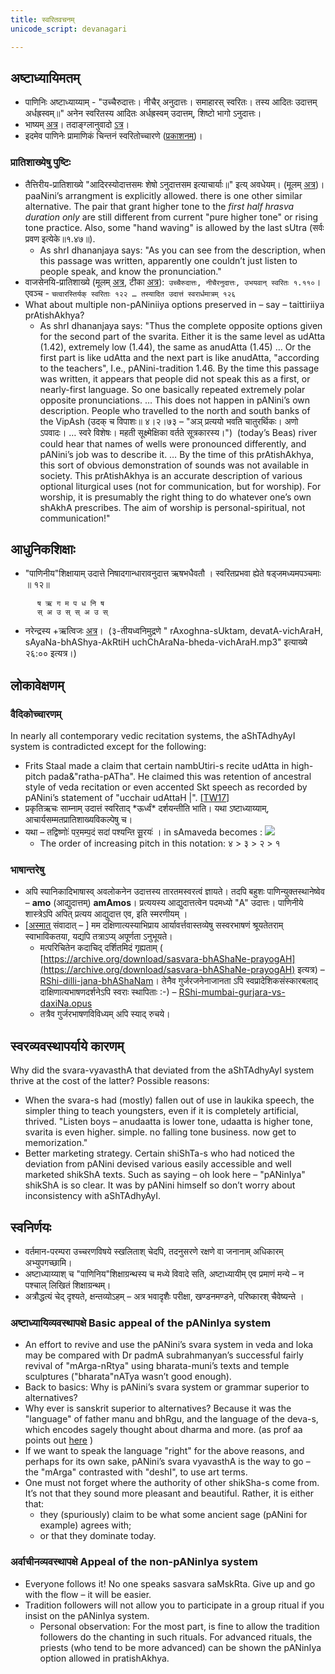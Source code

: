 ```yaml
---
title: स्वरितवचनम्
unicode_script: devanagari

---
```


## अष्टाध्यायिमतम्
- पाणिनिः अष्टाध्याय्याम् \- "उच्चैरुदात्तः। नीचैर् अनुदात्तः। समाहारस् स्वरितः। तस्य आदितः उदात्तम् अर्धह्रस्वम्॥" अनेन स्वरितस्य आदितः अर्धह्रस्वम् उदात्तम्, शिष्टो भागो ऽनुदात्तः।
- भाष्यम् [अत्र](https://archive.org/stream/Vyakarana/Mahabhashya_II#page/n31/mode/2up)। तदाङ्ग्लानुवादो [ऽत्र](https://archive.org/stream/LecturesOnPatanjalisVyakaranaMahabhashya4/LecturesOnPatanjalisMahabhashya4#page/n63/mode/2up)।
- इदमेव पाणिनेः प्रामाणिकं चिन्तनं स्वरितोच्चारणे ([प्रकाशनम्](https://kashcidvipashcit.wordpress.com/2015/04/12/%E0%A4%B8%E0%A5%8D%E0%A4%B5%E0%A4%B0%E0%A4%BF%E0%A4%A4%E0%A5%8B%E0%A4%9A%E0%A5%8D%E0%A4%9A%E0%A4%BE%E0%A4%B0%E0%A4%A3%E0%A5%87-%E0%A4%BD%E0%A4%B7%E0%A5%8D%E0%A4%9F%E0%A4%BE%E0%A4%A7%E0%A5%8D%E0%A4%AF/))।

### प्रातिशाख्येषु पुष्टिः
- तैत्तिरीय-प्रातिशाख्ये "आदिरस्योदात्तसमः शेषो ऽनुदात्तसम इत्याचार्याः॥" इत्य् अवधेयम्। (मूलम् [अत्र](http://bangla.name/citi/taittiriya/tait_dev.htm))। paaNini’s arrangment is explicitly allowed. there is one other similar alternative. The pair that grant higher tone to the *first half hrasva duration only* are still different from current "pure higher tone" or rising tone practice. Also, some "hand waving" is allowed by the last sUtra (सर्वः प्रवण इत्येके॥१.४७॥).
  - As shrI dhananjaya says: "As you can see from the description, when this passage was written, apparently one couldn’t just listen to people speak, and know the pronunciation."
- वाजसेनयि-प्रातिशाख्ये (मूलम् [अत्र](http://peterffreund.com/Vedic_Literature/shukl_yajur_veda_pratishakhya.htm), टीका [अत्र](https://archive.org/details/in.ernet.dli.2015.513471)):` उच्चैरुदात्तः, नीचैरनुदात्तः, उभयवान् स्वरितः १.११०`। एवञ्च - `चत्वारस्तिर्यक् स्वरिताः १२२ … तस्यादित उदात्तं स्वरार्धमात्रम् १२६`
- What about multiple non-pANiniiya options preserved in – say – taittiriiya prAtishAkhya?
    - As shrI dhananjaya says: "Thus the complete opposite options given for the second part of the svarita. Either it is the same level as udAtta (1.42), extremely low (1.44), the same as anudAtta (1.45) … Or the first part is like udAtta and the next part is like anudAtta, "according to the teachers", I.e., pANini-tradition 1.46. By the time this passage was written, it appears that people did not speak this as a first, or nearly-first language. So one basically repeated extremely polar opposite pronunciations. … This does not happen in pANini’s own description. People who travelled to the north and south banks of the VipAsh (उदक् च विपाशः॥ ४।२।७३ – "अञ् प्रत्ययो भवति चातुरर्थिकः। अणो ऽपवादः। … स्वरे विशेषः। महती सूक्ष्मेक्षिका वर्तते सूत्रकारस्य।")  (today’s Beas) river could hear that names of wells were pronounced differently, and pANini’s job was to describe it. … By the time of this prAtishAkhya, this sort of obvious demonstration of sounds was not available in society. This prAtishAkhya is an accurate description of various optional liturgical uses (not for communication, but for worship). For worship, it is presumably the right thing to do whatever one’s own shAkhA prescribes. The aim of worship is personal-spiritual, not communication!"

## आधुनिकशिक्षाः
- "पाणिनीय"शिक्षायाम्  उदात्ते निषादगान्धारावनुदात्त ऋषभधैवतौ । स्वरितप्रभवा ह्येते षड्जमध्यमपञ्चमाः ॥ १२॥ 
```
      ष ऋ ग म प ध नि ष
      स् अ उ स् स् अ उ स् 
```
- नरेन्द्रस्य +ऋत्विजः [अत्र](https://archive.org/details/udakashAnti-vidhi-mantra-bhAShya-parichayaH)।  (३-तीयध्वनिमुद्रणे " rAxoghna-sUktam, devatA-vichAraH, sAyaNa-bhAShya-AkRtiH uchChAraNa-bheda-vichAraH.mp3" इत्याख्ये २६:०० इत्यत्र।)

## लोकावेक्षणम्
### वैदिकोच्चारणम्
In nearly all contemporary vedic recitation systems, the aShTAdhyAyI system is contradicted except for the following:

- Frits Staal made a claim that certain nambUtiri-s recite udAtta in high-pitch pada&"ratha-pATha". He claimed this was retention of ancestral style of veda recitation or even accented Skt speech as recorded by pANini’s statement of "ucchair udAttaH |". \[[TW17](https://twitter.com/blog_supplement/status/818991564290719744)\]
- प्रकृतिऋचः साम्नाम् उदात्तं स्वरिताद् \*ऊर्ध्वं\* दर्शयन्तीति भाति। यथा ऽष्टाध्याय्याम्, आचार्यसम्मतप्रातिशाख्यविकल्पेषु च।
- यथा – तद्विष्णोः॑ पर॒मम्प॒दं सदा॑ पश्यन्ति सू॒रयः॑ । in sAmaveda becomes :
    ![](tad-viShNoH-saama-Rk.png)
    - The order of increasing pitch in this notation:  ४ > ३ > २ > १

### भाषान्तरेषु
- अपि स्पानिकादिभाषास्व् अवलोकनेन उदात्तस्य तारतमस्वरत्वं ज्ञायते। तदपि बहुशः पाणिन्युक्तस्थानेष्वेव – **amo** (आद्युदात्तम्) **amAmos**। प्रत्ययस्य आद्युदात्तत्वेन पदमध्यो "A" उदात्तः। पाणिनीये शास्त्रेऽपि अपित् प्रत्यय आद्युदात्त एव, इति स्मरणीयम् ।
- \[[अस्मात्](https://groups.google.com/forum/#!topic/bvparishat/hCsuyr1TBYA) संवादात् – \] मम दक्षिणात्यस्याभिप्राय आर्यावर्त्तवास्तव्येषु सस्वरभाषणं श्रूयतेतराम् स्वाभाविकतया, यद्यपि तत्राऽप्य् अपूर्णता ऽनुभूयते।
    - मत्परिचितेन कदाचिद् दर्शितमिदं गृह्यताम् ( [https://archive.org/download/sasvara-bhAShaNe-prayogAH](https://archive.org/download/sasvara-bhAShaNe-prayogAH) इत्यत्र) –[RShi-dilli-jana-bhAShaNam](https://archive.org/download/sasvara-bhAShaNe-prayogAH/RShi-dilli-jana-bhAShaNa-darshanam.opus)। तेनैव गुर्जरजनेनाजानता ऽपि स्वप्रादेशिकसंस्कारबलाद् दाक्षिणात्यभाषणदर्शनेऽपि स्वराः स्थापिताः :-) – [RShi-mumbai-gurjara-vs-daxiNa.opus](https://archive.org/download/sasvara-bhAShaNe-prayogAH/RShi-mumbai-gurjara-vs-daxiNa.opus)
    - तत्रैव गुर्जरभाषणविविध्यम् अपि स्याद् रुचये।

## स्वरव्यवस्थापर्याये कारणम्
Why did the svara-vyavasthA that deviated from the aShTAdhyAyI system thrive at the cost of the latter? Possible reasons:
- When the svara-s had (mostly) fallen out of use in laukika speech, the simpler thing to teach youngsters, even if it is completely artificial, thrived. "Listen boys – anudaatta is lower tone, udaatta is higher tone, svarita is even higher. simple. no falling tone business. now get to memorization."
- Better marketing strategy. Certain shiShTa-s who had noticed the deviation from pANini devised various easily accessible and well marketed shikShA texts. Such as saying – oh look here – "pANinIya" shikShA is so clear. It was by pANini himself so don’t worry about inconsistency with aShTAdhyAyI.

## स्वनिर्णयः
- वर्तमान-परम्परा उच्चरणविषये स्खलिताश् चेदपि, तदनुसरणे रक्षणे वा जनानाम् अधिकारम् अभ्युपगच्छामि।
- अष्टाध्याय्याश् च "पाणिनिय"शिक्षाग्रन्थस्य च मध्ये विवादे सति, अष्टाध्यायीम् एव प्रमाणं मन्ये – न पश्चाल् लिखितं शिक्षाग्रन्थम्।
- अत्रौद्धत्यं चेद् दृश्यते, क्षन्तव्योऽहम् – अत्र भवादृशैः परीक्षा, खण्डनमण्डने, परिष्कारश् चैवेष्यन्ते ।

### अष्टाध्यायिव्यवस्थापक्षे Basic appeal of the pANinIya system

- An effort to revive and use the pANini’s svara system in veda and loka may be compared with Dr padmA subrahmanyan’s successful fairly revival of "mArga-nRtya" using bharata-muni’s texts and temple sculptures ("bharata"nATya wasn’t good enough).
- Back to basics: Why is pANini’s svara system or grammar superior to alternatives?
- Why ever is sanskrit superior to alternatives? Because it was the "language" of father manu and bhRgu, and the language of the deva-s, which encodes sagely thought about dharma and more. (as prof aa points out [here](https://agnimaan.wordpress.com/2016/05/19/%e0%a4%95%e0%a5%81%e0%a4%a4%e0%a4%83-%e0%a4%b8%e0%a4%82%e0%a4%b8%e0%a5%8d%e0%a4%95%e0%a5%83%e0%a4%a4%e0%a4%b8%e0%a5%8d%e0%a4%af-%e0%a4%aa%e0%a5%8d%e0%a4%b0%e0%a4%ad%e0%a5%81%e0%a4%a4%e0%a5%8d%e0%a4%b5/) )
- If we want to speak the language "right" for the above reasons, and perhaps for its own sake, pANini’s svara vyavasthA is the way to go – the "mArga" contrasted with "deshI", to use art terms.
- One must not forget where the authority of other shikSha-s come from. It’s not that they sound more pleasant and beautiful. Rather, it is either that:
    - they (spuriously) claim to be what some ancient sage (pANini for example) agrees with;
    - or that they dominate today.

### अर्वाचीनव्यवस्थापक्षे Appeal of the non-pANinIya system

- Everyone follows it! No one speaks sasvara saMskRta. Give up and go with the flow – it will be easier.
- Tradition followers will not allow you to participate in a group ritual if you insist on the pANinIya system.
    - Personal observation: For the most part, is fine to allow the tradition followers do the chanting in such rituals. For advanced rituals, the priests (who tend to be more advanced) can be shown the pANinIya option allowed in pratishAkhya.
